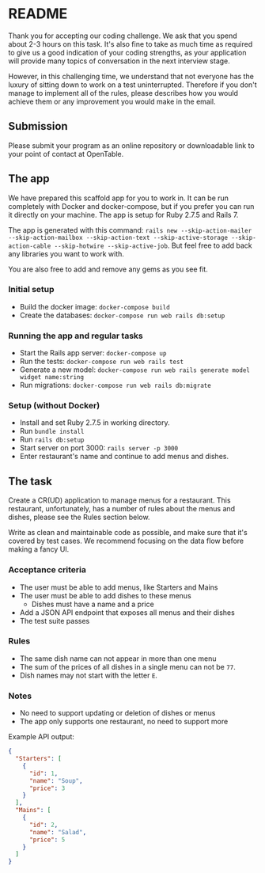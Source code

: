 # README

Thank you for accepting our coding challenge. We ask that you spend about 2-3 hours on this task. It's also fine to take as much time as required to give us a good indication of your coding strengths, as your application will provide many topics of conversation in the next interview stage.

However, in this challenging time, we understand that not everyone has the luxury of sitting down to work on a test uninterrupted. Therefore if you don't manage to implement all of the rules, please describes how you would achieve them or any improvement you would make in the email.

## Submission

Please submit your program as an online repository or downloadable link to your point of contact at OpenTable.

## The app

We have prepared this scaffold app for you to work in. It can be run completely with Docker and docker-compose, but if you prefer you can run it directly on your machine. The app is setup for Ruby 2.7.5 and Rails 7.

The app is generated with this command: `rails new --skip-action-mailer --skip-action-mailbox --skip-action-text --skip-active-storage --skip-action-cable --skip-hotwire --skip-active-job`. But feel free to add back any libraries you want to work with.

You are also free to add and remove any gems as you see fit.

### Initial setup

- Build the docker image: `docker-compose build`
- Create the databases: `docker-compose run web rails db:setup`

### Running the app and regular tasks

- Start the Rails app server: `docker-compose up`
- Run the tests: `docker-compose run web rails test`
- Generate a new model: `docker-compose run web rails generate model widget name:string`
- Run migrations: `docker-compose run web rails db:migrate`

### Setup (without Docker)

- Install and set Ruby 2.7.5 in working directory.
- Run `bundle install`
- Run `rails db:setup`
- Start server on port 3000: `rails server -p 3000`
- Enter restaurant's name and continue to add menus and dishes.

## The task

Create a CR(UD) application to manage menus for a restaurant. This restaurant, unfortunately, has a number of rules about the menus and dishes, please see the Rules section below.

Write as clean and maintainable code as possible, and make sure that it's covered by test cases. We recommend focusing on the data flow before making a fancy UI.

### Acceptance criteria

- The user must be able to add menus, like Starters and Mains
- The user must be able to add dishes to these menus
  - Dishes must have a name and a price
- Add a JSON API endpoint that exposes all menus and their dishes
- The test suite passes

### Rules

- The same dish name can not appear in more than one menu
- The sum of the prices of all dishes in a single menu can not be `77`.
- Dish names may not start with the letter `E`.

### Notes

- No need to support updating or deletion of dishes or menus
- The app only supports one restaurant, no need to support more

Example API output:

```json
{
  "Starters": [
    {
      "id": 1,
      "name": "Soup",
      "price": 3
    }
  ],
  "Mains": [
    {
      "id": 2,
      "name": "Salad",
      "price": 5
    }
  ]
}
```
